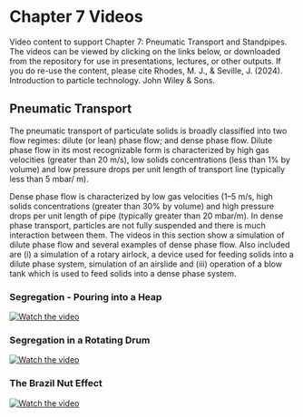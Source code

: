 # Chapter 7 Videos

Video content to support Chapter 7: Pneumatic Transport and Standpipes. The videos can be viewed by clicking on the links below, or downloaded from the repository for use in presentations, lectures, or other outputs. If you do re-use the content, please cite Rhodes, M. J., & Seville, J. (2024). Introduction to particle technology. John Wiley & Sons.

## Pneumatic Transport

The pneumatic transport of particulate solids is broadly classified into two flow regimes: dilute (or lean) phase flow; and dense phase flow. 
Dilute phase flow in its most recognizable form is characterized by high gas velocities (greater than 20 m/s), low solids concentrations (less than 1% by volume) and low pressure drops per unit length of transport line (typically less than 5 mbar/ m).

Dense phase flow is characterized by low gas velocities (1–5 m/s, high solids concentrations (greater than 30% by volume) and high pressure drops per unit length of pipe (typically greater than 20 mbar/m). In dense phase transport, particles are not fully suspended and there is much interaction between them.
The videos in this section show a simulation of dilute phase flow and several examples of dense phase flow. Also included are (i) a simulation of a rotary airlock, a device used for feeding solids into a dilute phase system, simulation of an airslide and (iii) operation of a blow tank which is used to feed solids into a dense phase system.

### Segregation - Pouring into a Heap

[![Watch the video](https://img.youtube.com/vi/FnI93bUfg0o/sddefault.jpg)](https://www.youtube.com/watch?v=FnI93bUfg0o)

### Segregation in a Rotating Drum

[![Watch the video](https://img.youtube.com/vi/sv_Myi7YPcA/sddefault.jpg)](https://www.youtube.com/watch?v=sv_Myi7YPcA)

### The Brazil Nut Effect

[![Watch the video](https://img.youtube.com/vi/t8XZT0uMLbY/sddefault.jpg)](https://www.youtube.com/watch?v=t8XZT0uMLbY)
